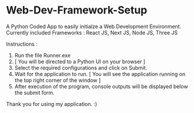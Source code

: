 # Web-Dev-Framework-Setup
A Python Coded App to easily initialze a Web Development Environment. Currently included Frameworks : React JS, Next JS, Node JS, Three JS

Instructions :
1. Run the file Runner.exe
2. [ You will be directed to a Python UI on your browser ] 
3. Select the required configurations and click on Submit.
4. Wait for the application to run. [ You will see the application running on the top right corner of the window ]
5. After execution of the program, console outputs will be displayed below the submit form.

Thank you for using my application. :)

